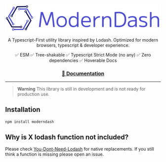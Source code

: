 ![ModernDash Logo](/website/src/assets/moderndashLogo.svg)

<p align=center>
  A Typescript-First utility library inspired by Lodash.
  Optimized for modern browsers, typescript & developer experience.
</p>

<div align=center>
  ✅ ESM
  ✅ Tree-shakable
  ✅ Typescript Strict Mode (no any)
  ✅ Zero dependencies
  ✅ Hoverable Docs
</div>

<h3 align=center>
  <a href="https://moderndash.io" target="_blank">
       📓 Documentation
  </a>
</h3>

---

> **Warning**
> This library is still in development and is not ready for production use.

## Installation

```bash
npm install moderndash
```

## Why is X lodash function not included?
Please check [You-Dont-Need-Lodash](https://github.com/you-dont-need/You-Dont-Need-Lodash-Underscore) for native replacements.
If you still think a function is missing please open an issue.
